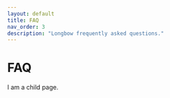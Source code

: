 ```yaml
---
layout: default
title: FAQ
nav_order: 3
description: "Longbow frequently asked questions."
---
```


# FAQ

I am a child page.

